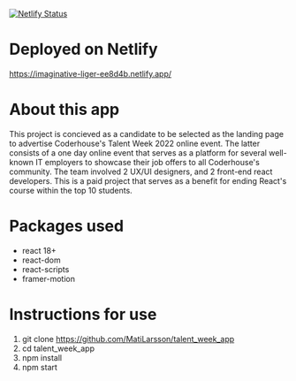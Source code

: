[![Netlify Status](https://api.netlify.com/api/v1/badges/bf21879a-5622-4f9e-96ff-bb6b77efcde0/deploy-status)](https://app.netlify.com/sites/imaginative-liger-ee8d4b/deploys)

# Deployed on Netlify

https://imaginative-liger-ee8d4b.netlify.app/

# About this app

This project is concieved as a candidate to be selected as the landing page to advertise Coderhouse's Talent Week 2022 online event. The latter consists of a one day online event that serves as a platform for several well-known IT employers to showcase their job offers to all Coderhouse's community.
The team involved 2 UX/UI designers, and 2 front-end react developers.
This is a paid project that serves as a benefit for ending React's course within the top 10 students.

# Packages used

- react 18+
- react-dom
- react-scripts
- framer-motion

# Instructions for use

1. git clone https://github.com/MatiLarsson/talent_week_app
2. cd talent_week_app
3. npm install
4. npm start

<!--

Falta:

Importar fuentes:
Untitled Sans / Regular o Normal / 400, 500
Gobold Bold / italic / 700
Gobold / 400

 -->